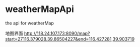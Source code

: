 # weatherMapApi
the api for weatherMap

地图界面 http://118.24.107.173:8090/map?start=27116.379028,39.86504227&end=116.427281,39.903719
